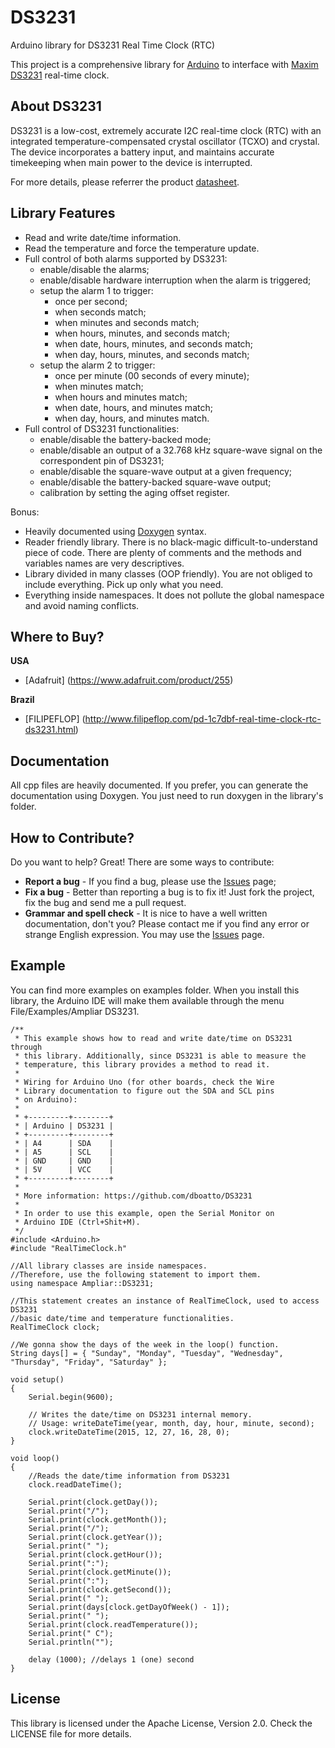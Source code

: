 # DS3231

Arduino library for DS3231 Real Time Clock (RTC)

This project is a comprehensive library for [Arduino](http://arduino.cc) to interface with
[Maxim DS3231](https://www.maximintegrated.com/en/products/digital/real-time-clocks/DS3231.html) real-time clock.

## About DS3231

DS3231 is a low-cost, extremely accurate I2C real-time clock (RTC) with an integrated temperature-compensated
crystal oscillator (TCXO) and crystal. The device incorporates a battery input, and maintains accurate timekeeping when
main power to the device is interrupted.

For more details, please referrer the product [datasheet](https://datasheets.maximintegrated.com/en/ds/DS3231.pdf).

## Library Features

* Read and write date/time information.
* Read the temperature and force the temperature update.
* Full control of both alarms supported by DS3231:
    * enable/disable the alarms;
    * enable/disable hardware interruption when the alarm is triggered;
    * setup the alarm 1 to trigger:
        * once per second;
        * when seconds match;
        * when minutes and seconds match;
        * when hours, minutes, and seconds match;
        * when date, hours, minutes, and seconds match;
        * when day, hours, minutes, and seconds match;
    * setup the alarm 2 to trigger:
        * once per minute (00 seconds of every minute);
        * when minutes match;
        * when hours and minutes match;
        * when date, hours, and minutes match;
        * when day, hours, and minutes match.
* Full control of DS3231 functionalities:
    * enable/disable the battery-backed mode;
    * enable/disable an output of a 32.768 kHz square-wave signal on the correspondent pin of DS3231;
    * enable/disable the square-wave output at a given frequency;
    * enable/disable the battery-backed square-wave output;
    * calibration by setting the aging offset register.

Bonus:

* Heavily documented using [Doxygen](www.doxygen.org/) syntax.
* Reader friendly library. There is no black-magic difficult-to-understand piece of code. There are plenty of comments
  and the methods and variables names are very descriptives.
* Library divided in many classes (OOP friendly). You are not obliged to include everything. Pick up only what you
  need.
* Everything inside namespaces. It does not pollute the global namespace and avoid naming conflicts.

## Where to Buy?

**USA**
* [Adafruit] (https://www.adafruit.com/product/255)

**Brazil**
* [FILIPEFLOP] (http://www.filipeflop.com/pd-1c7dbf-real-time-clock-rtc-ds3231.html)

## Documentation

All cpp files are heavily documented. If you prefer, you can generate the documentation using Doxygen. You just need to
run doxygen in the library's folder.

## How to Contribute?

Do you want to help? Great! There are some ways to contribute:

* **Report a bug** - If you find a bug, please use the [Issues](https://github.com/dboatto/DS3231/issues) page;
* **Fix a bug** - Better than reporting a bug is to fix it! Just fork the project, fix the bug and send me a pull
  request.
* **Grammar and spell check** - It is nice to have a well written documentation, don't you? Please contact me if you
  find any error or strange English expression. You may use the [Issues](https://github.com/dboatto/DS3231/issues)
  page.

## Example

You can find more examples on examples folder. When you install this library, the Arduino IDE will make them available
through the menu File/Examples/Ampliar DS3231.

~~~~~~~~~~~~~~~{.cpp}
/**
 * This example shows how to read and write date/time on DS3231 through
 * this library. Additionally, since DS3231 is able to measure the
 * temperature, this library provides a method to read it.
 *
 * Wiring for Arduino Uno (for other boards, check the Wire
 * Library documentation to figure out the SDA and SCL pins
 * on Arduino):
 *
 * +---------+--------+
 * | Arduino | DS3231 |
 * +---------+--------+
 * | A4      | SDA    |
 * | A5      | SCL    |
 * | GND     | GND    |
 * | 5V      | VCC    |
 * +---------+--------+
 *
 * More information: https://github.com/dboatto/DS3231
 *
 * In order to use this example, open the Serial Monitor on
 * Arduino IDE (Ctrl+Shit+M).
 */
#include <Arduino.h>
#include "RealTimeClock.h"

//All library classes are inside namespaces.
//Therefore, use the following statement to import them.
using namespace Ampliar::DS3231;

//This statement creates an instance of RealTimeClock, used to access DS3231
//basic date/time and temperature functionalities.
RealTimeClock clock;

//We gonna show the days of the week in the loop() function.
String days[] = { "Sunday", "Monday", "Tuesday", "Wednesday", "Thursday", "Friday", "Saturday" };

void setup()
{
    Serial.begin(9600);

    // Writes the date/time on DS3231 internal memory.
    // Usage: writeDateTime(year, month, day, hour, minute, second);
    clock.writeDateTime(2015, 12, 27, 16, 28, 0);
}

void loop()
{
    //Reads the date/time information from DS3231
    clock.readDateTime();

    Serial.print(clock.getDay());
    Serial.print("/");
    Serial.print(clock.getMonth());
    Serial.print("/");
    Serial.print(clock.getYear());
    Serial.print(" ");
    Serial.print(clock.getHour());
    Serial.print(":");
    Serial.print(clock.getMinute());
    Serial.print(":");
    Serial.print(clock.getSecond());
    Serial.print(" ");
    Serial.print(days[clock.getDayOfWeek() - 1]);
    Serial.print(" ");
    Serial.print(clock.readTemperature());
    Serial.print(" C");
    Serial.println("");

    delay (1000); //delays 1 (one) second
}
~~~~~~~~~~~~~~~

## License

This library is licensed under the Apache License, Version 2.0. Check the LICENSE file for more details.
